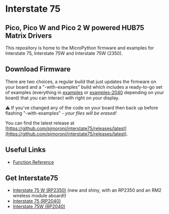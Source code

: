 # Interstate 75
## Pico, Pico W and Pico 2 W powered HUB75 Matrix Drivers

This repository is home to the MicroPython firmware and examples for
Interstate 75, Interstate 75W and Interstate 75W (2350).

## Download Firmware

There are two choices, a regular build that just updates the firmware on
your board and a "-with-examples" build which includes a ready-to-go set
of examples (everything in [examples](examples) or [examples-2040](examples-2040)
depending on your board) that you can interact with right on your display.

:warning: If you've changed any of the code on your board then back up before
flashing "-with-examples" - *your files will be erased!*

You can find the latest release at [https://github.com/pimoroni/interstate75/releases/latest](https://github.com/pimoroni/interstate75/releases/latest).

## Useful Links

* [Function Reference](docs/README.md)

## Get Interstate75

* [Interstate 75 W (RP2350)](https://shop.pimoroni.com/products/interstate-75-w?variant=54977948713339) (new and shiny, with an RP2350 and an RM2 wireless module aboard!)
* [Interstate 75 (RP2040)](https://shop.pimoroni.com/products/interstate-75?variant=39443584417875)
* [Interstate 75W (RP2040)](https://shop.pimoroni.com/products/interstate-75-w?variant=40453881299027)
